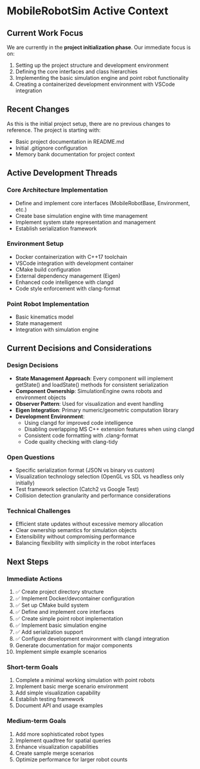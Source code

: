 # MobileRobotSim Active Context

## Current Work Focus

We are currently in the **project initialization phase**. Our immediate focus is on:

1. Setting up the project structure and development environment
2. Defining the core interfaces and class hierarchies
3. Implementing the basic simulation engine and point robot functionality
4. Creating a containerized development environment with VSCode integration

## Recent Changes

As this is the initial project setup, there are no previous changes to reference. The project is starting with:

- Basic project documentation in README.md
- Initial .gitignore configuration
- Memory bank documentation for project context

## Active Development Threads

### Core Architecture Implementation
- Define and implement core interfaces (MobileRobotBase, Environment, etc.)
- Create base simulation engine with time management
- Implement system state representation and management
- Establish serialization framework

### Environment Setup
- Docker containerization with C++17 toolchain
- VSCode integration with development container
- CMake build configuration
- External dependency management (Eigen)
- Enhanced code intelligence with clangd
- Code style enforcement with clang-format

### Point Robot Implementation
- Basic kinematics model
- State management
- Integration with simulation engine

## Current Decisions and Considerations

### Design Decisions
- **State Management Approach**: Every component will implement getState() and loadState() methods for consistent serialization
- **Component Ownership**: SimulationEngine owns robots and environment objects
- **Observer Pattern**: Used for visualization and event handling
- **Eigen Integration**: Primary numeric/geometric computation library
- **Development Environment**: 
  - Using clangd for improved code intelligence
  - Disabling overlapping MS C++ extension features when using clangd
  - Consistent code formatting with .clang-format 
  - Code quality checking with clang-tidy

### Open Questions
- Specific serialization format (JSON vs binary vs custom)
- Visualization technology selection (OpenGL vs SDL vs headless only initially)
- Test framework selection (Catch2 vs Google Test)
- Collision detection granularity and performance considerations

### Technical Challenges
- Efficient state updates without excessive memory allocation
- Clear ownership semantics for simulation objects
- Extensibility without compromising performance
- Balancing flexibility with simplicity in the robot interfaces

## Next Steps

### Immediate Actions
1. ✅ Create project directory structure
2. ✅ Implement Docker/devcontainer configuration
3. ✅ Set up CMake build system
4. ✅ Define and implement core interfaces
5. ✅ Create simple point robot implementation
6. ✅ Implement basic simulation engine
7. ✅ Add serialization support
8. ✅ Configure development environment with clangd integration
9. Generate documentation for major components
10. Implement simple example scenarios

### Short-term Goals
1. Complete a minimal working simulation with point robots
2. Implement basic merge scenario environment
3. Add simple visualization capability
4. Establish testing framework
5. Document API and usage examples

### Medium-term Goals
1. Add more sophisticated robot types
2. Implement quadtree for spatial queries
3. Enhance visualization capabilities
4. Create sample merge scenarios
5. Optimize performance for larger robot counts
